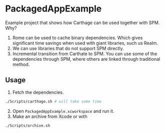 # PackagedAppExample

Example project that shows how Carthage can be used together with SPM. Why?
1. Rome can be used to cache binary dependencies. Which gives significant time savings when used with giant libraries, such us Realm.
2. We can use libraries that do not support SPM directly.
3. Incremental transition from Carthate to SPM. You can use some of the dependencies through SPM, where others are linked through traditional method.

## Usage
1. Fetch the dependencies.
```sh
./Scripts/carthage.sh # will take some time
```
2. Open `PackagedAppExample.xcworkspace` and run it.
3. Make an archive from Xcode or with
```sh
./Scripts/archive.sh
```
